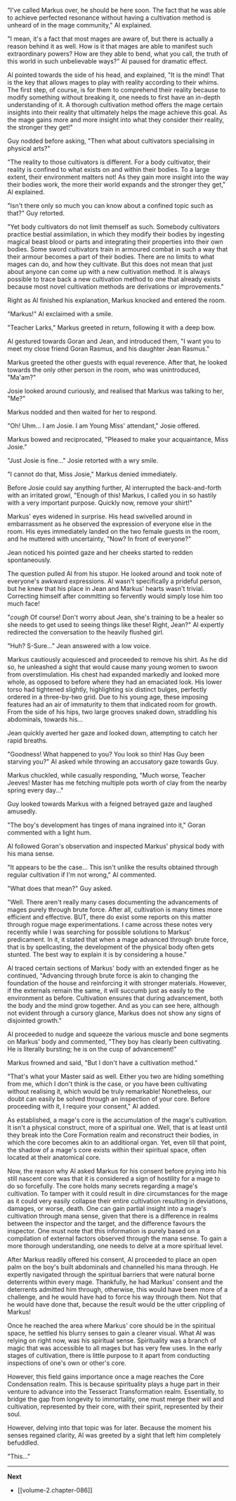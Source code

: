 
"I've called Markus over, he should be here soon. The fact that he was able to achieve perfected resonance without having a cultivation method is unheard of in the mage community," Al explained.

"I mean, it's a fact that most mages are aware of, but there is actually a reason behind it as well. How is it that mages are able to manifest such extraordinary powers? How are they able to bend, what you call, the truth of this world in such unbelievable ways?" Al paused for dramatic effect.

Al pointed towards the side of his head, and explained, "It is the mind! That is the key that allows mages to play with reality according to their whims. The first step, of course, is for them to comprehend their reality because to modify something without breaking it, one needs to first have an in-depth understanding of it. A thorough cultivation method offers the mage certain insights into their reality that ultimately helps the mage achieve this goal. As the mage gains more and more insight into what they consider their reality, the stronger they get!"

Guy nodded before asking, "Then what about cultivators specialising in physical arts?"

"The reality to those cultivators is different. For a body cultivator, their reality is confined to what exists on and within their bodies. To a large extent, their environment matters not! As they gain more insight into the way their bodies work, the more their world expands and the stronger they get," Al explained.

"Isn't there only so much you can know about a confined topic such as that?" Guy retorted.

"Yet body cultivators do not limit themself as such. Somebody cultivators practice bestial assimilation, in which they modify their bodies by ingesting magical beast blood or parts and integrating their properties into their own bodies. Some sword cultivators train in armoured combat in such a way that their armour becomes a part of their bodies. There are no limits to what mages can do, and how they cultivate. But this does not mean that just about anyone can come up with a new cultivation method. It is always possible to trace back a new cultivation method to one that already exists because most novel cultivation methods are derivations or improvements."

Right as Al finished his explanation, Markus knocked and entered the room.

"Markus!" Al exclaimed with a smile.

"Teacher Larks," Markus greeted in return, following it with a deep bow.

Al gestured towards Goran and Jean, and introduced them, "I want you to meet my close friend Goran Rasmus, and his daughter Jean Rasmus."

Markus greeted the other guests with equal reverence. After that, he looked towards the only other person in the room, who was unintroduced, "Ma'am?"

Josie looked around curiously, and realised that Markus was talking to her, "Me?"

Markus nodded and then waited for her to respond.

"Oh! Uhm... I am Josie. I am Young Miss' attendant," Josie offered.

Markus bowed and reciprocated, "Pleased to make your acquaintance, Miss Josie."

"Just Josie is fine..." Josie retorted with a wry smile.

"I cannot do that, Miss Josie," Markus denied immediately.

Before Josie could say anything further, Al interrupted the back-and-forth with an irritated growl, "Enough of this! Markus, I called you in so hastily with a very important purpose. Quickly now, remove your shirt!"

Markus' eyes widened in surprise. His head swivelled around in embarrassment as he observed the expression of everyone else in the room. His eyes immediately landed on the two female guests in the room, and he muttered with uncertainty, "Now? In front of everyone?"

Jean noticed his pointed gaze and her cheeks started to redden spontaneously.

The question pulled Al from his stupor. He looked around and took note of everyone's awkward expressions. Al wasn't specifically a prideful person, but he knew that his place in Jean and Markus' hearts wasn't trivial. Correcting himself after committing so fervently would simply lose him too much face!

"*cough* Of course! Don't worry about Jean, she's training to be a healer so she needs to get used to seeing things like these! Right, Jean?" Al expertly redirected the conversation to the heavily flushed girl.

"Huh? S-Sure..." Jean answered with a low voice.

Markus cautiously acquiesced and proceeded to remove his shirt. As he did so, he unleashed a sight that would cause many young women to swoon from overstimulation. His chest had expanded markedly and looked more whole, as opposed to before where they had an emaciated look. His lower torso had tightened slightly, highlighting six distinct bulges, perfectly ordered in a three-by-two grid. Due to his young age, these imposing features had an air of immaturity to them that indicated room for growth. From the side of his hips, two large grooves snaked down, straddling his abdominals, towards his...

Jean quickly averted her gaze and looked down, attempting to catch her rapid breaths.

"Goodness! What happened to you? You look so thin! Has Guy been starving you?" Al asked while throwing an accusatory gaze towards Guy.

Markus chuckled, while casually responding, "Much worse, Teacher Jeeves! Master has me fetching multiple pots worth of clay from the nearby spring every day..."

Guy looked towards Markus with a feigned betrayed gaze and laughed amusedly.

"The boy's development has tinges of mana ingrained into it," Goran commented with a light hum.

Al followed Goran's observation and inspected Markus' physical body with his mana sense.

"It appears to be the case... This isn't unlike the results obtained through regular cultivation if I'm not wrong," Al commented.

"What does that mean?" Guy asked.

"Well. There aren't really many cases documenting the advancements of mages purely through brute force. After all, cultivation is many times more efficient and effective. BUT, there do exist some reports on this matter through rogue mage experimentations. I came across these notes very recently while I was searching for possible solutions to Markus' predicament. In it, it stated that when a mage advanced through brute force, that is by spellcasting, the development of the physical body often gets stunted. The best way to explain it is by considering a house."

Al traced certain sections of Markus' body with an extended finger as he continued, "Advancing through brute force is akin to changing the foundation of the house and reinforcing it with stronger materials. However, if the externals remain the same, it will succumb just as easily to the environment as before. Cultivation ensures that during advancement, both the body and the mind grow together. And as you can see here, although not evident through a cursory glance, Markus does not show any signs of disjointed growth."

Al proceeded to nudge and squeeze the various muscle and bone segments on Markus' body and commented, "They boy has clearly been cultivating. He is literally bursting; he is on the cusp of advancement!"

Markus frowned and said, "But I don't have a cultivation method."

"That's what your Master said as well. Either you two are hiding something from me, which I don't think is the case, or you have been cultivating without realising it, which would be truly remarkable! Nonetheless, our doubt can easily be solved through an inspection of your core. Before proceeding with it, I require your consent," Al added.

As established, a mage's core is the accumulation of the mage's cultivation. It isn't a physical construct, more of a spiritual one. Well, that is at least until they break into the Core Formation realm and reconstruct their bodies, in which the core becomes akin to an additional organ. Yet, even till that point, the shadow of a mage's core exists within their spiritual space, often located at their anatomical core.

Now, the reason why Al asked Markus for his consent before prying into his still nascent core was that it is considered a sign of hostility for a mage to do so forcefully. The core holds many secrets regarding a mage's cultivation. To tamper with it could result in dire circumstances for the mage as it could very easily collapse their entire cultivation resulting in deviations, damages, or worse, death. One can gain partial insight into a mage's cultivation through mana sense, given that there is a difference in realms between the inspector and the target, and the difference favours the inspector. One must note that this information is purely based on a compilation of external factors observed through the mana sense. To gain a more thorough understanding, one needs to delve at a more spiritual level.

After Markus readily offered his consent, Al proceeded to place an open palm on the boy's built abdominals and channelled his mana through. He expertly navigated through the spiritual barriers that were natural borne deterrents within every mage. Thankfully, he had Markus' consent and the deterrents admitted him through, otherwise, this would have been more of a challenge, and he would have had to force his way through them. Not that he would have done that, because the result would be the utter crippling of Markus!

Once he reached the area where Markus' core should be in the spiritual space, he settled his blurry senses to gain a clearer visual. What Al was relying on right now, was his spiritual sense. Spirituality was a branch of magic that was accessible to all mages but has very few uses. In the early stages of cultivation, there is little purpose to it apart from conducting inspections of one's own or other's core.

However, this field gains importance once a mage reaches the Core Condensation realm. This is because spirituality plays a huge part in their venture to advance into the Tesseract Transformation realm. Essentially, to bridge the gap from longevity to immortality, one must merge their will and cultivation, represented by their core, with their spirit, represented by their soul.

However, delving into that topic was for later. Because the moment his senses regained clarity, Al was greeted by a sight that left him completely befuddled.

"This..."

____

**Next**
* [[volume-2.chapter-086]]